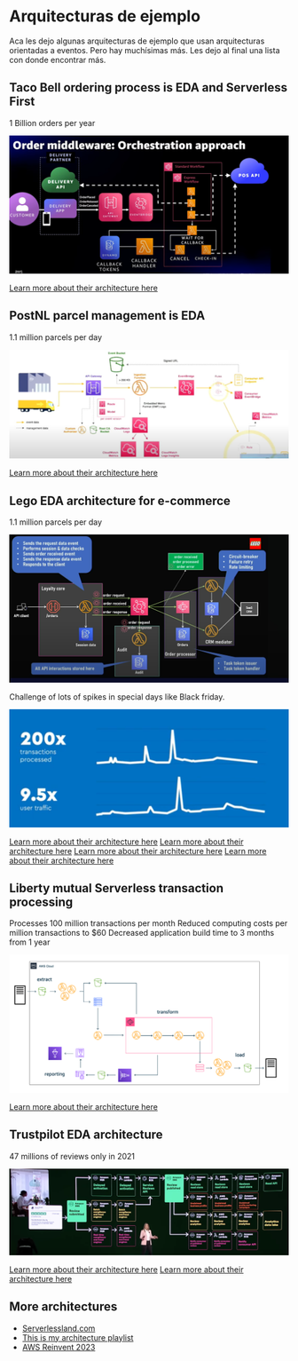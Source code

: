 # Arquitecturas de ejemplo

Aca les dejo algunas arquitecturas de ejemplo que usan arquitecturas orientadas a eventos. Pero hay muchísimas más. Les dejo al final una lista con donde encontrar más.

## Taco Bell ordering process is EDA and Serverless First

1 Billion orders per year

![images](./images/01.png)

[Learn more about their architecture here](https://www.youtube.com/watch?v=U5GZNt0iMZY)

## PostNL parcel management is EDA

1.1 million parcels per day

![images](./images/02.png)

[Learn more about their architecture here](https://www.youtube.com/watch?v=nyoMF1AEI7g)

## Lego EDA architecture for e-commerce

1.1 million parcels per day

![images](./images/03.png)

Challenge of lots of spikes in special days like Black friday.

![images](./images/07.png)

[Learn more about their architecture here](https://youtu.be/6iKTZwT1vp8)
[Learn more about their architecture here](https://youtu.be/HcbnrJdNBRI)
[Learn more about their architecture here](https://www.youtube.com/watch?v=_g6DA9WM7RE)
[Learn more about their architecture here](https://youtu.be/20KBtJOxUpw)

## Liberty mutual Serverless transaction processing

Processes 100 million transactions per month
Reduced computing costs per million transactions to $60
Decreased application build time to 3 months from 1 year

![images](./images/04.png)

[Learn more about their architecture here](https://aws.amazon.com/solutions/case-studies/liberty-mutual-case-study/)

## Trustpilot EDA architecture

47 millions of reviews only in 2021

![images](./images/06.png)

[Learn more about their architecture here](https://youtu.be/RfvL_423a-I)
[Learn more about their architecture here](https://youtu.be/829PZR1Esb4)

## More architectures

- [Serverlessland.com](https://serverlessland.com/event-driven-architecture#who-is-building-eda)
- [This is my architecture playlist](https://www.youtube.com/playlist?list=PLhr1KZpdzukdeX8mQ2qO73bg6UKQHYsHb)
- [AWS Reinvent 2023](https://www.youtube.com/playlist?list=PL2yQDdvlhXf_hIzmfHCdbcXj2hS52oP9r)
